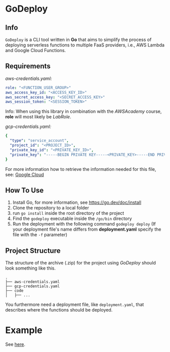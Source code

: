# GoDeploy

## Info

`GoDeploy` is a CLI tool written in **Go** that aims to simplify the process of deploying serverless functions to multiple
FaaS providers, i.e., AWS Lambda and Google Cloud Functions.

## Requirements

_aws-credentials.yaml:_

````yaml
role: "<FUNCTION_USER_GROUP>"
aws_access_key_id: "<ACCESS_KEY_ID>"
aws_secret_access_key: "<SECRET_ACCESS_KEY>"
aws_session_token: "<SESSION_TOKEN>"
````

Info: When using this library in combination with the _AWSAcademy_ course, **role** will most likely be _LabRole_.

_gcp-credentials.yaml:_

````yaml
{
  "type": "service_account",
  "project_id": "<PROJECT_ID>",
  "private_key_id": "<PRIVATE_KEY_ID>",
  "private_key": "-----BEGIN PRIVATE KEY-----<PRIVATE_KEY>-----END PRIVATE KEY-----\n"
}
````

For more information how to retrieve the information needed for this file, see: [Google Cloud](https://cloud.google.com/iam/docs/creating-managing-service-accounts)


## How To Use

1. Install Go, for more information, see https://go.dev/doc/install
2. Clone the repository to a local folder
3. run `go install` inside the root directory of the project
4. Find the `godeploy` executable inside the `/go/bin` directory
5. Run the deployment with the following command `godeploy deploy` (If your deployment file's name differs from **deployment.yaml** specify the file with the `-f` parameter)

## Project Structure

The structure of the archive (.zip) for the project using *GoDeploy* should look something like this.

``` shell
.
├── aws-credentials.yaml
├── gcp-credentials.yaml
├── code
│   ├── ...
```

You furthermore need a deployment file, like `deployment.yaml`, that describes where the functions should be deployed.


# Example

See [here](examples/deployment.yaml).